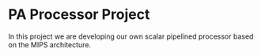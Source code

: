 PA Processor Project
====================

In this project we are developing our own scalar pipelined processor based on the MIPS architecture.
